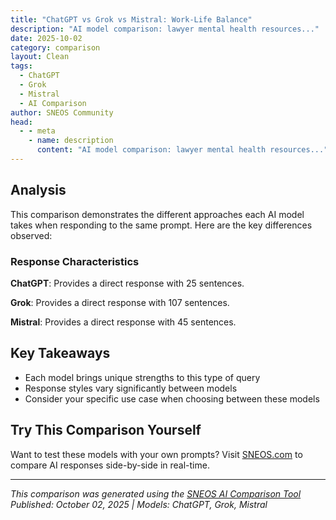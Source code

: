```yaml
---
title: "ChatGPT vs Grok vs Mistral: Work-Life Balance"
description: "AI model comparison: lawyer mental health resources..."
date: 2025-10-02
category: comparison
layout: Clean
tags:
  - ChatGPT
  - Grok
  - Mistral
  - AI Comparison
author: SNEOS Community
head:
  - - meta
    - name: description
      content: "AI model comparison: lawyer mental health resources..."
---
```


<ChatComparison
  title="ChatGPT vs Grok vs Mistral: Work-Life Balance"
  prompt="lawyer mental health resources"
  :responses='{
    "ChatGPT": "Certainly! Here are some mental health resources specifically tailored for lawyers:\n\n### National and International Resources\n1. **American Bar Association (ABA) \u2013 Commission on Lawyer Assistance Programs (CoLAP)**  \n   - Website: [americanbar.org/groups/lawyer_assistance](https://www.americanbar.org/groups/lawyer_assistance/)  \n   - Provides resources, articles, and referrals for lawyer wellness and mental health.\n\n2. **National Suicide Prevention Lifeline (USA)**  \n   - Phone: 988 or 1-800-273-TALK (8255)  \n   - 24/7 confidential support for anyone in distress.\n\n3. **Lawyers Concerned for Lawyers (LCL)**  \n   - Website: [lclny.org](https://www.lclny.org) (New York example, many states have their own LCL)  \n   - Confidential assistance for lawyers dealing with mental health, substance abuse, and related issues.\n\n4. **The Inns of Court \u2013 Mental Wellbeing Resources**  \n   - Provides resources and events promoting mental wellness within the legal community.\n\n### State and Local Resources\n- Many states have their own Lawyer Assistance Programs (LAPs) or Lawyer Referral Services that provide confidential counseling and support.\n- Check your state or local bar association\u2019s website for tailored mental health resources.\n\n### Online and Peer Support\n1. **Mindfulness and Stress Management Apps**  \n   - Apps like Headspace, Calm, or Insight Timer offer meditation and stress-relief tools.  \n\n2. **Peer Support Groups**  \n   - Some bar associations facilitate peer support or affinity groups focused on wellness.\n\n### Crisis and Immediate Help\n- **Emergency Services:** If you or someone is in immediate danger, call 911 or go to the nearest emergency room.\n- **Crisis Text Line:** Text HOME to 741741 (USA) for free, 24/7 crisis support.\n\n---\n\nIf you specify your location or particular needs, I can help find more localized resources. Please take care!",
    "Grok": "Lawyer mental health is a critical issue, as the legal profession often involves high stress, long hours, and significant emotional demands. Fortunately, there are numerous resources and support systems available to help lawyers manage their mental health and well-being. Below is a comprehensive list of resources, strategies, and organizations tailored to lawyers:\n\n---\n\n### **Why Mental Health Matters for Lawyers**\n- **High Stress Levels**: Lawyers frequently deal with demanding clients, tight deadlines, and high-stakes cases, which can lead to burnout, anxiety, and depression.\n- **Stigma**: There is often a stigma in the legal profession about admitting vulnerability or seeking help, which can deter lawyers from addressing mental health concerns.\n- **Statistics**: Studies, such as those by the American Bar Association (ABA), indicate that lawyers experience higher rates of anxiety, depression, and substance abuse compared to the general population.\n\nIf you or someone you know is struggling, here are some resources and tools to consider:\n\n---\n\n### **National and International Resources**\n1. **American Bar Association (ABA) Well-Being Resources**\n   - The ABA has a dedicated section on lawyer well-being with toolkits, articles, and guides to help lawyers manage stress and mental health.\n   - Website: [ABA Lawyer Well-Being](https://www.americanbar.org/groups/lawyer_assistance/resources/lawyer_well-being/)\n   - Includes the ABA Well-Being Pledge, encouraging law firms to prioritize mental health.\n\n2. **Lawyer Assistance Programs (LAPs)**\n   - Most U.S. states and Canadian provinces have Lawyer Assistance Programs that provide confidential support for mental health, substance abuse, and stress management.\n   - These programs often offer free counseling, peer support, and referrals to mental health professionals.\n   - Find your state\u2019s LAP: [ABA Directory of Lawyer Assistance Programs](https://www.americanbar.org/groups/lawyer_assistance/resources/lap_programs_by_state/)\n\n3. **National Suicide Prevention Lifeline (U.S.)**\n   - If you or someone you know is in crisis, call or text **988** for immediate help. This service is free, confidential, and available 24/7.\n   - Website: [988lifeline.org](https://988lifeline.org/)\n\n4. **Crisis Text Line (U.S. and Canada)**\n   - Text \u0022HOME\u0022 to 741741 in the U.S. or 686868 in Canada for free, 24/7 crisis support.\n   - Website: [crisistextline.org](https://www.crisistextline.org/)\n\n5. **International Resources**\n   - **LawCare (UK)**: A charity providing mental health support for legal professionals in the UK. Helpline: 0800 279 6888. Website: [lawcare.org.uk](https://www.lawcare.org.uk/)\n   - **Wellness for Lawyers (Australia)**: Resources and support through the Law Society of New South Wales or other regional bar associations. Website: [lawsociety.com.au](https://www.lawsociety.com.au/)\n\n---\n\n### **Mental Health Apps and Tools for Lawyers**\n1. **Headspace**\n   - A mindfulness and meditation app with guided sessions to reduce stress and improve focus.\n   - Website: [headspace.com](https://www.headspace.com/)\n2. **Calm**\n   - Offers meditation, sleep stories, and relaxation techniques to manage anxiety.\n   - Website: [calm.com](https://www.calm.com/)\n3. **Talkspace**\n   - Online therapy platform for confidential counseling with licensed therapists via text, video, or audio.\n   - Website: [talkspace.com](https://www.talkspace.com/)\n4. **BetterHelp**\n   - Matches users with licensed therapists for online counseling, often at a lower cost than in-person therapy.\n   - Website: [betterhelp.com](https://www.betterhelp.com/)\n\n---\n\n### **Books and Reading Material**\n1. *\u0022The Anxious Lawyer\u0022* by Jeena Cho and Karen Gifford\n   - A practical guide to mindfulness and well-being for lawyers.\n2. *\u0022Stress Management for Lawyers\u0022* by Amiram Elwork\n   - Offers strategies to cope with the unique stressors in the legal profession.\n3. *\u0022The Happy Lawyer\u0022* by Nancy Levit and Douglas O. Linder\n   - Explores how lawyers can find satisfaction and balance in their careers.\n\n---\n\n### **Professional Organizations and Networks**\n1. **Institute for Well-Being in Law (IWIL)**\n   - A nonprofit dedicated to improving mental health and well-being in the legal profession through education and advocacy.\n   - Website: [lawyerwellbeing.net](https://lawyerwellbeing.net/)\n2. **Lawyer Well-Being Committees**\n   - Many state and local bar associations have committees focused on well-being, offering events, workshops, and peer support.\n   - Check your local bar association website for details.\n\n---\n\n### **Self-Care Tips for Lawyers**\n- **Set Boundaries**: Learn to say no to excessive workloads and prioritize personal time.\n- **Physical Health**: Regular exercise, a balanced diet, and adequate sleep can significantly improve mental resilience.\n- **Mindfulness Practices**: Incorporate meditation, yoga, or breathing exercises into your routine to manage stress.\n- **Social Support**: Build a network of trusted colleagues, friends, or family to share experiences and seek advice.\n- **Seek Professional Help**: Don\u2019t hesitate to consult a therapist or counselor if you\u2019re feeling overwhelmed.\n\n---\n\n### **Workplace Initiatives**\n- **Law Firm Policies**: Encourage your firm to adopt mental health policies, provide flexible work arrangements, and promote a culture of openness about well-being.\n- **Well-Being Training**: Suggest workshops or training sessions on stress management, mindfulness, or resilience for firm employees.\n- **Employee Assistance Programs (EAPs)**: Many law firms offer EAPs with counseling and mental health resources for employees.\n\n---\n\n### **Warning Signs to Watch For**\nIf you or a colleague exhibits the following, it may be time to seek help:\n- Persistent feelings of sadness, hopelessness, or anxiety\n- Increased irritability or anger\n- Difficulty concentrating or making decisions\n- Changes in sleep or appetite\n- Reliance on alcohol or drugs to cope\n- Thoughts of self-harm or suicide\n\n---\n\n### **Confidentiality Concerns**\nMany lawyers worry about the stigma or professional repercussions of seeking help. However:\n- Lawyer Assistance Programs (LAPs) are typically confidential and separate from disciplinary bodies.\n- Therapists and counselors are bound by privacy laws (e.g., HIPAA in the U.S.) to protect your information.\n- Many online platforms allow you to seek help anonymously.\n\n---\n\n### **Emergency Support**\nIf you or someone you know is in immediate danger:\n- Call emergency services (911 in the U.S., 999 in the UK, etc.).\n- Contact the National Suicide Prevention Lifeline at **988** (U.S.) or other local crisis hotlines.\n\n---\n\nTaking care of your mental health is not a sign of weakness but a critical step in maintaining a sustainable and fulfilling legal career. Reach out for help when needed, and don\u2019t hesitate to prioritize your well-being. If you need help finding a specific resource or navigating a situation, feel free to ask for more tailored guidance.",
    "Mistral": "Mental health is a critical aspect of overall well-being, and lawyers, like professionals in any field, can face unique stressors and challenges. Here are some resources specifically tailored to support the mental health of lawyers:\n\n### Professional Organizations\n1. **American Bar Association (ABA)**:\n   - **Commission on Lawyer Assistance Programs (CoLAP)**: Provides resources and support for lawyers dealing with mental health issues, substance abuse, and other well-being concerns.\n   - **ABA Well-Being Toolkit for Lawyers and Legal Employers**: Offers practical tools and resources to promote well-being in the legal profession.\n\n2. **State Bar Associations**:\n   - Many state bar associations have Lawyer Assistance Programs (LAPs) that offer confidential support, counseling, and resources for mental health and substance abuse issues.\n\n### Support Groups and Networks\n1. **Lawyers with Depression**:\n   - An online community and support group for lawyers dealing with depression.\n\n2. **Lawyers Concerned for Lawyers (LCL)**:\n   - A non-profit organization that provides confidential support and resources for lawyers struggling with mental health and substance abuse issues.\n\n### Online Resources and Apps\n1. **Mindfulness and Meditation Apps**:\n   - **Headspace**: Offers guided meditation and mindfulness exercises.\n   - **Calm**: Provides relaxation techniques, guided meditations, and sleep stories.\n   - **Insight Timer**: A large library of free guided meditations and talks.\n\n2. **Mental Health Apps**:\n   - **What\u0027s Up**: Uses Cognitive Behavioral Therapy (CBT) and Acceptance Commitment Therapy (ACT) methods to help manage stress, anxiety, and depression.\n   - **Moodpath**: A mental health companion that helps track moods and provides insights and exercises.\n\n### Books and Publications\n1. **\u0022The Anxious Lawyer: An 8-Week Guide to a Joyful and Satisfying Law Practice Through Mindfulness and Meditation\u0022 by Jeena Cho and Karen Gifford**:\n   - A practical guide for lawyers to incorporate mindfulness and meditation into their daily routines.\n\n2. **\u0022The Happy Lawyer: Making a Good Life in the Law\u0022 by Nancy Levit and Douglas O. Linder**:\n   - Explores the factors that contribute to happiness and satisfaction in the legal profession.\n\n### Therapy and Counseling\n1. **Therapist Directories**:\n   - **Psychology Today**: A directory of therapists and counselors, including those who specialize in working with legal professionals.\n   - **GoodTherapy**: Another directory that allows you to search for therapists based on specialty and location.\n\n2. **Teletherapy Services**:\n   - **BetterHelp**: Offers online therapy sessions with licensed therapists.\n   - **Talkspace**: Provides text, audio, and video therapy sessions.\n\n### Wellness Programs\n1. **Lawyer Well-Being Week**:\n   - An annual event organized by the ABA and other legal organizations to promote well-being in the legal profession.\n\n2. **Mindfulness in Law Society**:\n   - Offers resources, workshops, and retreats focused on mindfulness and well-being for lawyers.\n\n### Hotlines and Crisis Support\n1. **National Suicide Prevention Lifeline**:\n   - 1-800-273-TALK (8255)\n   - Provides 24/7, free and confidential support for people in distress.\n\n2. **Crisis Text Line**:\n   - Text HOME to 741741\n   - Offers free, 24/7 crisis support via text message.\n\n### Educational Resources\n1. **Continuing Legal Education (CLE) Courses**:\n   - Many bar associations offer CLE courses focused on mental health, stress management, and well-being for lawyers.\n\n2. **Webinars and Workshops**:\n   - Organizations like the ABA and state bar associations frequently host webinars and workshops on mental health and well-being.\n\n### Peer Support\n1. **Peer Support Groups**:\n   - Many local bar associations and legal organizations offer peer support groups for lawyers dealing with mental health issues.\n\n2. **Mentorship Programs**:\n   - Some bar associations have mentorship programs that pair younger lawyers with more experienced attorneys for guidance and support.\n\nBy utilizing these resources, lawyers can better manage stress, address mental health concerns, and maintain a healthier work-life balance."
  }'
  published-date="01:13"
/>

## Analysis

This comparison demonstrates the different approaches each AI model takes when responding to the same prompt. Here are the key differences observed:

### Response Characteristics

**ChatGPT**: Provides a direct response with 25 sentences. 

**Grok**: Provides a direct response with 107 sentences. 

**Mistral**: Provides a direct response with 45 sentences. 

## Key Takeaways

- Each model brings unique strengths to this type of query
- Response styles vary significantly between models
- Consider your specific use case when choosing between these models

## Try This Comparison Yourself

Want to test these models with your own prompts? Visit [SNEOS.com](https://sneos.com) to compare AI responses side-by-side in real-time.

---

*This comparison was generated using the [SNEOS AI Comparison Tool](https://sneos.com)*
*Published: October 02, 2025 | Models: ChatGPT, Grok, Mistral*
